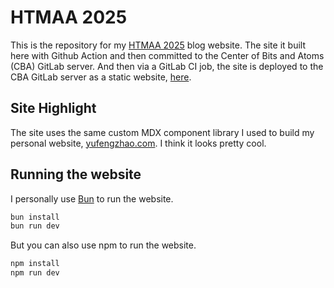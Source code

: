 # HTMAA 2025

This is the repository for my [HTMAA 2025](https://fab.cba.mit.edu/classes/MAS.863//) blog website. The site it built here with Github Action and then committed to the Center of Bits and Atoms (CBA) GitLab server. And then via a GitLab CI job, the site is deployed to the CBA GitLab server as a static website, [here](https://fab.cba.mit.edu/classes/863.25/people/YufengZhao/).

## Site Highlight

The site uses the same custom MDX component library I used to build my personal website, [yufengzhao.com](https://yufengzhao.com/). I think it looks pretty cool.

## Running the website

I personally use [Bun](https://bun.com/) to run the website.

```bash
bun install
bun run dev
```

But you can also use npm to run the website.

```bash
npm install
npm run dev
```
